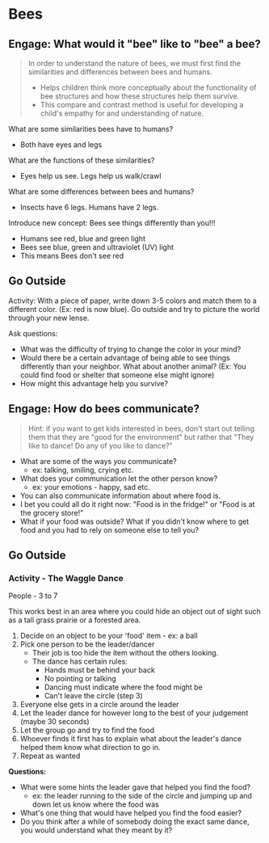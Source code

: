 # Bees
## Engage: What would it "bee" like to "bee" a bee?

> In order to understand the nature of bees, we must first find the similarities and differences between bees and humans. 
> 
> - Helps children think more conceptually about the functionality of bee structures and how these structures help them survive. 
> - This compare and contrast method is useful for developing a child's empathy for and understanding of nature. 


What are some similarities bees have to humans?
- Both have eyes and legs 

What are the functions of these similarities?
- Eyes help us see. Legs help us walk/crawl

What are some differences between bees and humans?
- Insects have 6 legs. Humans have 2 legs.

Introduce new concept: Bees see things differently than you!!!
- Humans see red, blue and green light
- Bees see blue, green and ultraviolet (UV) light
- This means Bees don't see red

## Go Outside
Activity: With a piece of paper, write down 3-5 colors and match them to a different color. (Ex: red is now blue). Go outside and try to picture the world through your new lense. 

Ask questions:
- What was the difficulty of trying to change the color in your mind?
- Would there be a certain advantage of being able to see things differently than your neighbor. What about another animal? (Ex: You could find food or shelter that someone else might ignore)
- How might this advantage help you survive?

## Engage: How do bees communicate?
> Hint: if you want to get kids interested in bees, don't start out telling them that they are "good for the environment" but rather that "They like to dance! Do any of you like to dance?"

- What are some of the ways *you* communicate?
    - ex: talking, smiling, crying etc. 
- What does your communication let the other person know?
    - ex: your emotions - happy, sad etc.
- You can also communicate information about where food is.
- I bet you could all do it right now: "Food is in the fridge!" or "Food is at the grocery store!"
- What if your food was outside? What if you didn't know where to get food and you had to rely on someone else to tell you?

## Go Outside
### Activity - The Waggle Dance
People - 3 to 7

This works best in an area where you could hide an object out of sight  such as a tall grass prairie or a forested area.
1. Decide on an object to be your 'food' item - ex: a ball
2. Pick one person to be the leader/dancer
    - Their job is too hide the item without the others looking.
    - The dance has certain rules:
        - Hands must be behind your back 
        - No pointing or talking
        - Dancing must indicate where the food might be
        - Can't leave the circle (step 3)
3. Everyone else gets in a circle around the leader
4. Let the leader dance for however long to the best of your judgement (maybe 30 seconds)
5. Let the group go and try to find the food
6. Whoever finds it first has to explain what about the leader's dance helped them know what direction to go in.
7. Repeat as wanted


**Questions:**
- What were some hints the leader gave that helped you find the food?
    - ex: the leader running to the side of the circle and jumping up and down let us know where the food was
- What's one thing that would have helped you find the food easier?
- Do you think after a while of somebody doing the exact same dance, you would understand what they meant by it?





